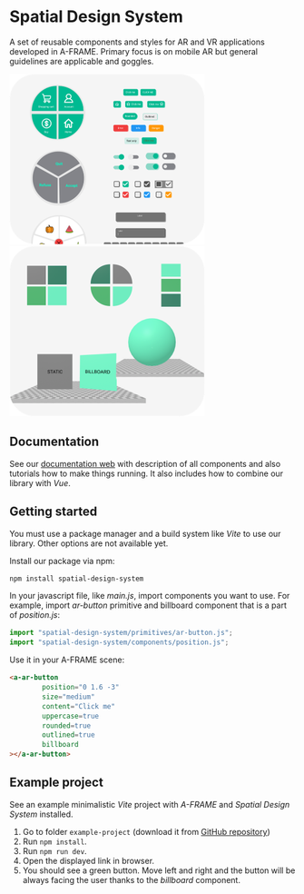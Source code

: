# Spatial Design System

A set of reusable components and styles for AR and VR applications developed in A-FRAME.
Primary focus is on mobile AR but general guidelines are applicable and goggles.

<img src="public/showcase/elements.png" height="300" alt="Spatial Design System logo">
<img src="public/showcase/positioning.png" height="300"  alt="Spatial Design System logo">


## Documentation

See our [documentation web](https://sds.spatialhub.cz) with description of all components and also tutorials how to make things running. 
It also includes how to combine our library with _Vue_.


## Getting started

You must use a package manager and a build system like _Vite_ to use our library. Other options are not available yet.

Install our package via npm:

```bash
npm install spatial-design-system
```

In your javascript file, like _main.js_, import components you want to use. 
For example, import _ar-button_ primitive and billboard component that is a part of _position.js_:

```js
import "spatial-design-system/primitives/ar-button.js";
import "spatial-design-system/components/position.js";
```

Use it in your A-FRAME scene:

```html
<a-ar-button
        position="0 1.6 -3"
        size="medium"
        content="Click me"
        uppercase=true
        rounded=true
        outlined=true
        billboard
></a-ar-button>
```


## Example project

See an example minimalistic _Vite_ project with _A-FRAME_ and _Spatial Design System_ installed. 

1. Go to folder `example-project` (download it from [GitHub repository](https://github.com/SpatialHub-MENDELU/spatial-design-system))
2. Run `npm install`.
3. Run `npm run dev`. 
4. Open the displayed link in browser. 
5. You should see a green button. Move left and right and the button will be always facing the user thanks to the _billboard_ component.
